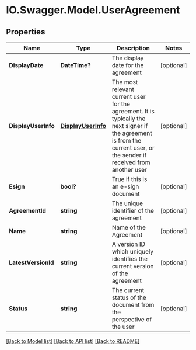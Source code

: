 # IO.Swagger.Model.UserAgreement
## Properties

Name | Type | Description | Notes
------------ | ------------- | ------------- | -------------
**DisplayDate** | **DateTime?** | The display date for the agreement | [optional] 
**DisplayUserInfo** | [**DisplayUserInfo**](DisplayUserInfo.md) | The most relevant current user for the agreement. It is typically the next signer if the agreement is from the current user, or the sender if received from another user | [optional] 
**Esign** | **bool?** | True if this is an e-sign document | [optional] 
**AgreementId** | **string** | The unique identifier of the agreement | [optional] 
**Name** | **string** | Name of the Agreement | [optional] 
**LatestVersionId** | **string** | A version ID which uniquely identifies the current version of the agreement | [optional] 
**Status** | **string** | The current status of the document from the perspective of the user | [optional] 

[[Back to Model list]](../README.md#documentation-for-models) [[Back to API list]](../README.md#documentation-for-api-endpoints) [[Back to README]](../README.md)

